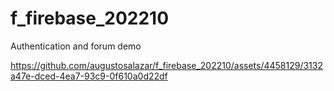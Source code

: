 # f_firebase_202210

Authentication and forum demo   

https://github.com/augustosalazar/f_firebase_202210/assets/4458129/3132a47e-dced-4ea7-93c9-0f610a0d22df

